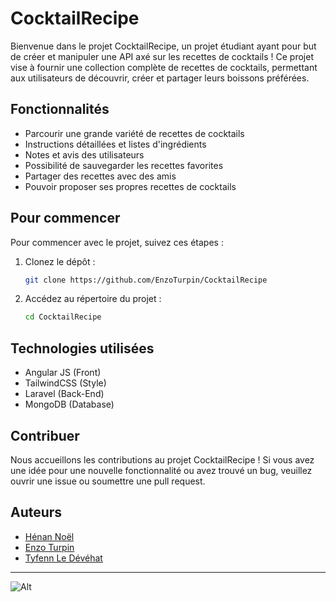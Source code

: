 # CocktailRecipe

Bienvenue dans le projet CocktailRecipe, un projet étudiant ayant pour but de créer et manipuler une API axé sur les recettes de cocktails ! Ce projet vise à fournir une collection complète de recettes de cocktails, permettant aux utilisateurs de découvrir, créer et partager leurs boissons préférées.

## Fonctionnalités

- Parcourir une grande variété de recettes de cocktails
- Instructions détaillées et listes d'ingrédients
- Notes et avis des utilisateurs
- Possibilité de sauvegarder les recettes favorites
- Partager des recettes avec des amis
- Pouvoir proposer ses propres recettes de cocktails

## Pour commencer

Pour commencer avec le projet, suivez ces étapes :

1. Clonez le dépôt :
   ```bash
   git clone https://github.com/EnzoTurpin/CocktailRecipe
   ```
2. Accédez au répertoire du projet :
   ```bash
   cd CocktailRecipe
   ```

## Technologies utilisées

- Angular JS (Front)
- TailwindCSS (Style)
- Laravel (Back-End)
- MongoDB (Database)

## Contribuer

Nous accueillons les contributions au projet CocktailRecipe ! Si vous avez une idée pour une nouvelle fonctionnalité ou avez trouvé un bug, veuillez ouvrir une issue ou soumettre une pull request.

## Auteurs

- [Hénan Noël](https://github.com/HenanAeroo)
- [Enzo Turpin](https://github.com/EnzoTurpin)
- [Tyfenn Le Dévéhat](https://github.com/tyfld)

---

![Alt](https://repobeats.axiom.co/api/embed/64bf47ffd9ef41724f6713f798ad30f12f5a2163.svg "Image d'analyse Repobeats")
